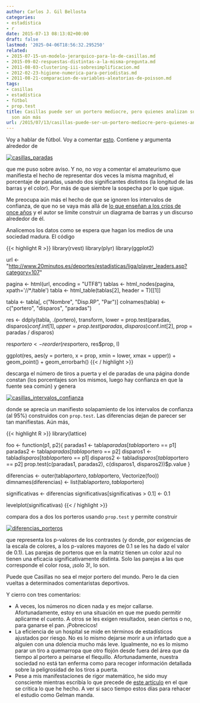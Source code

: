 ```yaml
---
author: Carlos J. Gil Bellosta
categories:
- estadística
- r
date: 2015-07-13 08:13:02+00:00
draft: false
lastmod: '2025-04-06T18:56:32.295250'
related:
- 2015-07-15-un-modelo-jerarquico-para-lo-de-casillas.md
- 2015-09-02-respuestas-distintas-a-la-misma-pregunta.md
- 2011-08-03-clustering-iii-sobresimplificacion.md
- 2012-02-23-higiene-numerica-para-periodistas.md
- 2011-08-21-comparacion-de-variables-aleatorias-de-poisson.md
tags:
- casillas
- estadística
- fútbol
- prop.test
title: Casillas puede ser un portero mediocre, pero quienes analizan sus números lo
  son aún más
url: /2015/07/13/casillas-puede-ser-un-portero-mediocre-pero-quienes-analizan-sus-numeros-lo-son-aun-mas/
---
```


Voy a hablar de fútbol. Voy a comentar [esto](http://www.elespanol.com/actualidad/el-declive-de-iker-casillas-en-datos/). Contiene y argumenta alrededor de

[![casillas_paradas](/wp-uploads/2015/07/casillas_paradas.png#center)
](/wp-uploads/2015/07/casillas_paradas.png#center)

que me puso sobre aviso. Y no, no voy a comentar el amateurismo que manifiesta el hecho de representar dos veces la misma magnitud, el porcentaje de paradas, usando dos significantes distintos (la longitud de las barras y el color). Por más de que siembre la sospecha por lo que sigue.

Me preocupa aún más el hecho de que se ignoren los intervalos de confianza, de que no se vaya más allá de [lo que enseñan a los críos de once años](http://www.datanalytics.com/2015/06/26/extraido-de-un-libro-de-educacion-primaria/) y el autor se limite construir un diagrama de barras y un discurso alrededor de él.

Analicemos los datos como se espera que hagan los medios de una sociedad madura. El código


{{< highlight R >}}
library(rvest)
library(plyr)
library(ggplot2)

url <- "http://www.20minutos.es/deportes/estadisticas/liga/player_leaders.asp?category=107"

pagina <- html(url, encoding = "UTF8")
tablas <- html_nodes(pagina, xpath='//*/table')
tabla <- html_table(tablas[2], header = T)[[1]]

tabla <- tabla[, c("Nombre", "Disp.RP", "Par")]
colnames(tabla) <- c("portero", "disparos", "paradas")

res <- ddply(tabla, .(portero), transform,
      lower = prop.test(paradas, disparos)$conf.int[1],
      upper = prop.test(paradas, disparos)$conf.int[2],
      prop  = paradas / disparos)

res$portero <- reorder(res$portero, res$prop, I)

ggplot(res, aes(y = portero, x = prop,
  xmin = lower, xmax = upper)) +
  geom_point() + geom_errorbarh()
{{< / highlight >}}

descarga el número de tiros a puerta y el de paradas de una página donde constan (los porcentajes son los mismos, luego hay confianza en que la fuente sea común) y genera

[![casillas_intervalos_confianza](/wp-uploads/2015/07/casillas_intervalos_confianza.png#center)
](/wp-uploads/2015/07/casillas_intervalos_confianza.png#center)

donde se aprecia un manifiesto solapamiento de los intervalos de confianza (al 95%) construidos con `prop.test`. Las diferencias dejan de parecer ser tan manifiestas. Aún más,


{{< highlight R >}}
library(lattice)

foo <- function(p1, p2){
  paradas1  <- tabla$paradas[tabla$portero == p1]
  paradas2  <- tabla$paradas[tabla$portero == p2]
  disparos1 <- tabla$disparos[tabla$portero == p1]
  disparos2 <- tabla$disparos[tabla$portero == p2]
  prop.test(c(paradas1, paradas2), c(disparos1, disparos2))$p.value
}

diferencias <- outer(tabla$portero, tabla$portero, Vectorize(foo))
dimnames(diferencias) <- list(tabla$portero, tabla$portero)

significativas <- diferencias
significativas[significativas > 0.1] <- 0.1

levelplot(significativas)
{{< / highlight >}}


compara dos a dos los porteros usando `prop.test` y permite construir

[![diferencias_porteros](/wp-uploads/2015/07/diferencias_porteros.png#center)
](/wp-uploads/2015/07/diferencias_porteros.png#center)

que representa los p-valores de los contrastes (y donde, por exigencias de la escala de colores, a los p-valores mayores de 0.1 se les ha dado el valor de 0.1). Las parejas de porteros que en la matriz tienen un color azul no tienen una eficacia significativamente distinta. Solo las parejas a las que corresponde el color rosa, ¡solo 3!, lo son.

Puede que Casillas no sea el mejor portero del mundo. Pero le da cien vueltas a determinados comentaristas deportivos.

Y cierro con tres comentarios:

* A veces, los números no dicen nada y es mejor callarse. Afortunadamente, estoy en una situación en que me puedo permitir aplicarme el cuento. A otros se les exigen resultados, sean ciertos o no, para ganarse el pan. ¡Pobrecicos!
* La eficiencia de un hospital se mide en términos de estadísticos ajustados por riesgo. No es lo mismo dejarse morir a un infartado que a alguien con una dolencia mucho más leve. Igualmente, no es lo mismo parar un tiro a quemarropa que otro flojón desde fuera del área que da tiempo al portero a peinarse el flequillo. Afortunadamente, nuestra sociedad no está tan enferma como para recoger información detallada sobre la peligrosidad de los tiros a puerta.
* Pese a mis manifestaciones de rigor matemático, he sido muy consciente mientras escribía lo que precede de [este artículo](http://www.stat.columbia.edu/~gelman/research/published/multiple2f.pdf) en el que se critica lo que he hecho. A ver si saco tiempo estos días para rehacer el estudio como Gelman manda.